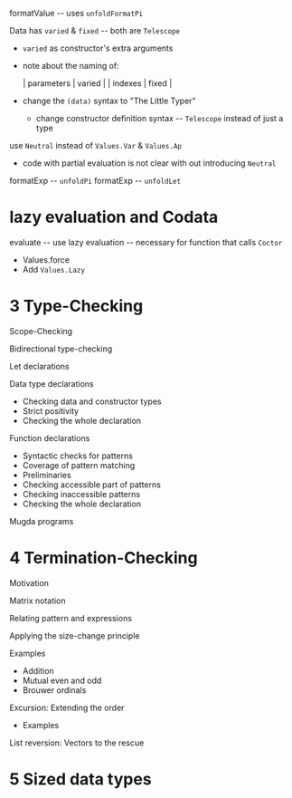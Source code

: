 formatValue -- uses `unfoldFormatPi`

Data has `varied` & `fixed` -- both are `Telescope`

- `varied` as constructor's extra arguments

- note about the naming of:

  | parameters | varied |
  | indexes | fixed |

- change the `(data)` syntax to "The Little Typer"

  - change constructor definition syntax -- `Telescope` instead of just a type

use `Neutral` instead of `Values.Var` & `Values.Ap`

- code with partial evaluation is not clear with out introducing `Neutral`

formatExp -- `unfoldPi`
formatExp -- `unfoldLet`

# lazy evaluation and Codata

evaluate -- use lazy evaluation -- necessary for function that calls `Coctor`

- Values.force
- Add `Values.Lazy`

# 3 Type-Checking

Scope-Checking

Bidirectional type-checking

Let declarations

Data type declarations

- Checking data and constructor types
- Strict positivity
- Checking the whole declaration

Function declarations

- Syntactic checks for patterns
- Coverage of pattern matching
- Preliminaries
- Checking accessible part of patterns
- Checking inaccessible patterns
- Checking the whole declaration

Mugda programs

# 4 Termination-Checking

Motivation

Matrix notation

Relating pattern and expressions

Applying the size-change principle

Examples

- Addition
- Mutual even and odd
- Brouwer ordinals

Excursion: Extending the order

- Examples

List reversion: Vectors to the rescue

# 5 Sized data types
